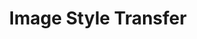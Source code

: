 ---
layout: page
title: Image Style Transfer
description: Impose the texture/style of one image on the other without disturbing the content of the other image.
img: assets/img/image-style-transfer.png
importance: 2
category: Computer Vision
github: https://github.com/SwayamInSync/deep-learning/tree/master/Research%20Papers%20implementation/style%20transfer
redirect: https://github.com/SwayamInSync/deep-learning/tree/master/Research%20Papers%20implementation/style%20transfer
---